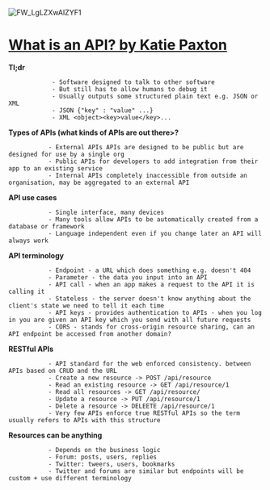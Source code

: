 ![FW_LgLZXwAIZYF1](https://user-images.githubusercontent.com/25515871/177757917-a1691979-a1ae-4c68-b02a-b5c69ac098e5.jpg)

# [What is an API? by Katie Paxton](https://twitter.com/@InsiderPhD)
     
    
   **Tl;dr**
   
                - Software designed to talk to other software
                - But still has to allow humans to debug it
                - Usually outputs some structured plain text e.g. JSON or XML
                - JSON {"key" : "value" ...}
                - XML <object><key>value</key>...

     
  **Types of APIs (what kinds of APIs are out there>?**
     
               - External APIs APIs are designed to be public but are designed for use by a single org
               - Public APIs for developers to add integration from their app to an existing service
               - Internal APIs completely inaccessible from outside an organisation, may be aggregated to an external API

  **API use cases**
       
               - Single interface, many devices
               - Many tools allow APIs to be automatically created from a database or framework
               - Language independent even if you change later an API will always work

  **API terminology**
      
               - Endpoint - a URL which does something e.g. doesn't 404
               - Parameter - the data you input into an API
               - API call - when an app makes a request to the API it is calling it
               - Stateless - the server doesn't know anything about the client's state we need to tell it each time
               - API keys - provides authentication to APIs - when you log in you are given an API key which you send with all future requests
               - CORS - stands for cross-origin resource sharing, can an API endpoint be accessed from another domain?
 
  **RESTful APIs**
      
               - API standard for the web enforced consistency. between APIs based on CRUD and the URL
               - Create a new resource -> POST /api/resource
               - Read an existing resource -> GET /api/resource/1
               - Read all resources -> GET /api/resource/
               - Update a resource -> PUT /api/resource/1
               - Delete a resource -> DELEETE /api/resource/1
               - Very few APIs enforce true RESTful APIs so the term usually refers to APIs with this structure

  **Resources can be anything**
      
               - Depends on the business logic
               - Forum: posts, users, replies
               - Twitter: tweers, users, bookmarks
               - Twitter and forums are similar but endpoints will be custom + use different terminology
